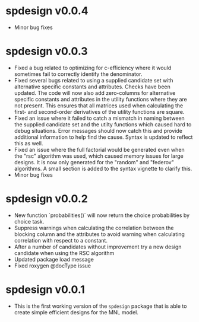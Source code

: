 # spdesign v0.0.4
* Minor bug fixes

# spdesign v0.0.3
* Fixed a bug related to optimizing for c-efficiency where it would sometimes fail to correctly identify the denominator. 
* Fixed several bugs related to using a supplied candidate set with alternative specific constants and attributes. Checks have been updated. The code will now also add zero-columns for alternative specific constants and attributes in the utility functions where they are not present. This ensures that all matrices used when calculating the first- and second-order derivatives of the utility functions are square. 
* Fixed an issue where it failed to catch a mismatch in naming between the supplied candidate set and the utilty functions which caused hard to debug situations. Error messages should now catch this and provide additional information to help find the cause. Syntax is updated to reflect this as well. 
* Fixed an issue where the full factorial would be generated even when the "rsc" algorithm was used, which caused memory issues for large designs. It is now only generated for the "random" and "federov" algorithms. A small section is added to the syntax vignette to clarify this. 
* Minor bug fixes

# spdesign v0.0.2
* New function ´probabilities()´ will now return the choice probabilities by choice task. 
* Suppress warnings when calculating the correlation between the blocking column and the attributes to avoid warning when calculating correlation with respect to a constant.
* After a number of candidates without improvement try a new design candidate when using the RSC algorithm
* Updated package load message
* Fixed roxygen @docType issue

# spdesign v0.0.1
* This is the first working version of the `spdesign` package that is able to create simple efficient designs for the MNL model. 
